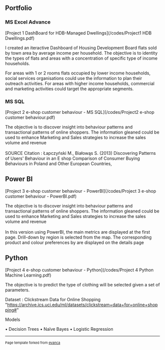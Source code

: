 ## Portfolio

### MS Excel Advance 

[Project 1 DashBoard for HDB-Managed Dwellings](/codes/Project1 HDB Dwellings.pdf)

I created an iteractive Dashboard of Housing Development Board flats sold by town area by average income per household.
The objective is to identity the types of flats and areas with a concentration of specific type of income households.

For areas with 1 or 2 rooms flats occupied by lower income households, social services organisations could use the information to plan their outreach activities.
For areas with higher income households, commercial and marketing activities could target the appropriate segments. 

### MS SQL

[Project 2 e-shop customer behaviour - MS SQL](/codes/Project2 e-shop customer behaviour.pdf)

The objective is to discover insight into behaviour patterns and transactional patterns of online shoppers.
The information gleaned could be used to enhance Marketing and Sales strategies to increase the sales volume and revenue 
<br><br>
SOURCE Citation : Łapczyński M., Białowąs S. (2013) Discovering Patterns of Users' Behaviour
in an E shop Comparison of Consumer Buying Behaviours in Poland and Other European Countries,

## Power BI

[Project 3 e-shop customer behaviour - PowerBI](/codes/Project 3 e-shop customer behaviour - PowerBI.pdf)

The objective is to discover insight into behaviour patterns and transactional patterns of online shoppers.
The information gleaned could be used to enhance Marketing and Sales strategies to increase the sales volume and revenue 
<br><br>
In this version using PowerBI, the main metrics are displayed at the first page. 
Drill-down by region is selected from the map.
The corresponding product and colour preferences by are displayed on the details page

## Python

[Project 4 e-shop customer behaviour - Python](/codes/Project 4 Python Machine Learning.pdf)

The objective is to predict the type of clothing will be selected given a set of parameters.

Dataset : Clickstream Data for Online Shopping "https://archive.ics.uci.edu/ml/datasets/clickstream+data+for+online+shopping#"

Models

• Decision Trees
• Naïve Bayes
• Logistic Regression

---
<p style="font-size:11px">Page template forked from <a href="https://github.com/evanca/quick-portfolio">evanca</a></p>
<!-- Remove above link if you don't want to attibute -->
